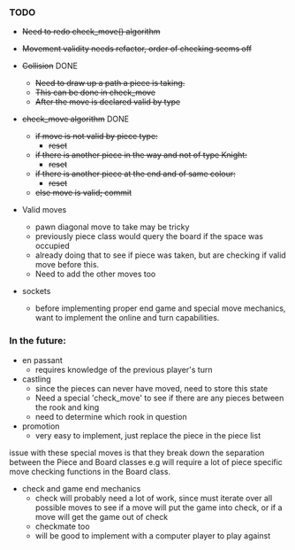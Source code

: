 ### TODO

- ~~Need to redo check_move() algorithm~~
- ~~Movement validity needs refactor, order of checking seems off~~
    
- ~~Collision~~ DONE
    - ~~Need to draw up a path a piece is taking.~~
    - ~~This can be done in check_move~~
    - ~~After the move is declared valid by type~~
    
- ~~check_move algorithm~~ DONE
    - ~~if move is not valid by piece type:~~
        - ~~reset~~
    - ~~if there is another piece in the way and not of type Knight:~~
        - ~~reset~~
    - ~~if there is another piece at the end and of same colour:~~
        - ~~reset~~
    - ~~else move is valid; commit~~
    
- Valid moves
    - pawn diagonal move to take may be tricky
    - previously piece class would query the board if the space was occupied
    - already doing that to see if piece was taken, but are checking if valid 
    move before this.
    - Need to add the other moves too
 
- sockets
    - before implementing proper end game and special move mechanics, want to 
    implement the online and turn capabilities.


### In the future:
- en passant
    - requires knowledge of the previous player's turn
- castling
    - since the pieces can never have moved, need to store this state
    - Need a special 'check_move' to see if there are any pieces between the rook
    and king
    - need to determine which rook in question
- promotion
    - very easy to implement, just replace the piece in the piece list
    
issue with these special moves is that they break down the separation between
the Piece and Board classes e.g will require a lot of piece specific move checking
functions in the Board class.

- check and game end mechanics
    - check will probably need a lot of work, since must iterate over all
    possible moves to see if a move will put the game into check, or if a move
    will get the game out of check
    - checkmate too
    - will be good to implement with a computer player to play against
